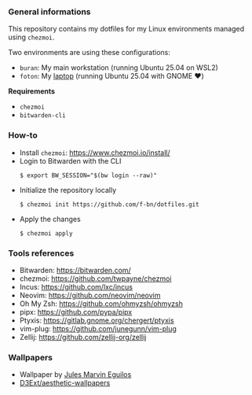 ### General informations

This repository contains my dotfiles for my Linux environments managed using `chezmoi`.

Two environments are using these configurations:
  - `buran`: My main workstation (running Ubuntu 25.04 on WSL2)
  - `foton`: My [laptop](https://www.lenovo.com/us/en/p/laptops/thinkpad/thinkpadp/thinkpad-p14s-gen-5-14-inch-intel-mobile-workstation/len101t0106) (running Ubuntu 25.04 with GNOME :heart:)

**Requirements**

* `chezmoi`
* `bitwarden-cli`

### How-to

* Install `chezmoi`: https://www.chezmoi.io/install/
* Login to Bitwarden with the CLI
  ```shell
  $ export BW_SESSION="$(bw login --raw)"
  ```
* Initialize the repository locally
  ```shell
  $ chezmoi init https://github.com/f-bn/dotfiles.git
  ```
* Apply the changes
  ```shell
  $ chezmoi apply
  ```

### Tools references

- Bitwarden: https://bitwarden.com/
- chezmoi: https://github.com/twpayne/chezmoi
- Incus: https://github.com/lxc/incus
- Neovim: https://github.com/neovim/neovim
- Oh My Zsh: https://github.com/ohmyzsh/ohmyzsh
- pipx: https://github.com/pypa/pipx
- Ptyxis: https://gitlab.gnome.org/chergert/ptyxis
- vim-plug: https://github.com/junegunn/vim-plug
- Zellij: https://github.com/zellij-org/zellij

### Wallpapers

- Wallpaper by [Jules Marvin Eguilos](https://unsplash.com/@jmeguilos)
- [D3Ext/aesthetic-wallpapers](https://github.com/D3Ext/aesthetic-wallpapers)
